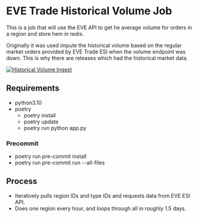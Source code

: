 # EVE Trade Historical Volume Job

This is a job that will use the EVE API to get he average volume for orders in a region and store hem in redis.

Originally it was used impute the historical volume based on the regular market orders provided by EVE Trade ESI when the volume endpoint was down. This is why there are releases which had the historical market data.

[![Historical Volume Ingest](https://github.com/awhipp/evetrade_historical_volume/actions/workflows/historical-volume-ingest.yml/badge.svg)](https://github.com/awhipp/evetrade_historical_volume/actions/workflows/historical-volume-ingest.yml)

## Requirements

* python3.10
* poetry
  * poetry install
  * poetry update
  * poetry run python app.py

### Precommit

* poetry run pre-commit install
* poetry run pre-commit run --all-files

## Process

* Iteratively pulls region IDs and type IDs and requests data from EVE ESI API.
* Does one region every hour, and loops through all in roughly 1.5 days.
